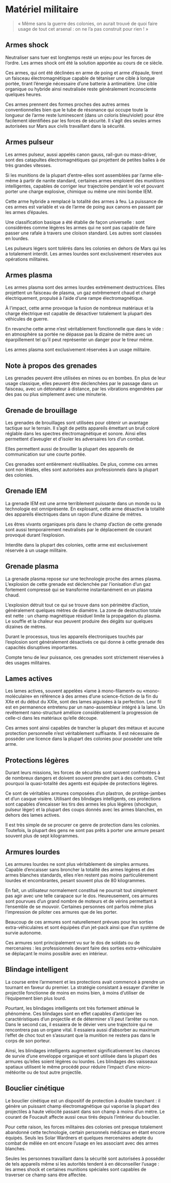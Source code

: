 # Matériel militaire
> « Même sans la guerre des colonies, on aurait trouvé de quoi faire usage de tout cet arsenal : on ne l’a pas construit pour rien ! »

## Armes shock
Neutraliser sans tuer est longtemps resté un enjeu pour les forces de l’ordre. Les armes shock ont été la solution apportée au cours de ce siècle.

Ces armes, qui ont été déclinées en arme de poing et arme d’épaule, tirent un faisceau électromagnétique capable de tétaniser une cible à longue portée, tirant l’énergie nécessaire d’une batterie à antimatière. Une cible organique ou hybride ainsi neutralisée reste généralement inconsciente quelques heures.

Ces armes prennent des formes proches des autres armes conventionnelles bien que le tube de résonance qui occupe toute la longueur de l’arme reste luminescent (dans un coloris bleu/violet) pour être facilement identifiées par les forces de sécurité. Il s’agit des seules armes autorisées sur Mars aux civils travaillant dans la sécurité.

## Armes pulseur
Les armes pulseur, aussi appelés canon gauss, rail-gun ou mass-driver, sont des catapultes électromagnétiques qui projettent de petites balles à de très grandes vitesses.

Si les munitions de la plupart d’entre-elles sont assemblées par l’arme elle-même à partir de nanite standard, certaines armes emploient des munitions intelligentes, capables de corriger leur trajectoire pendant le vol et pouvant porter une charge explosive, chimique ou même une mini bombe IEM.

Cette arme hybride a remplacé la totalité des armes à feu. La puissance de ces armes est variable et va de l’arme de poing aux canons en passant par les armes d’épaules.

Une classification basique a été établie de façon universelle : sont considérées comme légères les armes qui ne sont pas capable de faire passer une rafale à travers une cloison standard. Les autres sont classées en lourdes.

Les pulseurs légers sont tolérés dans les colonies en dehors de Mars qui les a totalement interdit. Les armes lourdes sont exclusivement réservées aux opérations militaires.

## Armes plasma
Les armes plasma sont des armes lourdes extrêmement destructrices. Elles projettent un faisceau de plasma, un gaz extrêmement chaud et chargé électriquement, propulsé à l’aide d’une rampe électromagnétique.

À l’impact, cette arme provoque la fusion de nombreux matériaux et la charge électrique est capable de désactiver totalement la plupart des véhicules de guerre.

En revanche cette arme n’est véritablement fonctionnelle que dans le vide : en atmosphère sa portée ne dépasse pas la dizaine de mètre avec un éparpillement tel qu’il peut représenter un danger pour le tireur même.

Les armes plasma sont exclusivement réservées à un usage militaire.

## Note à propos des grenades
Les grenades peuvent être utilisées en mines ou en bombes. En plus de leur usage classique, elles peuvent être déclenchées par le passage dans un faisceau, avec un détonateur à distance, par les vibrations engendrées par des pas ou plus simplement avec une minuterie.

## Grenade de brouillage
Les grenades de brouillages sont utilisées pour obtenir un avantage tactique sur le terrain. Il s’agit de petits appareils émettant un bruit coloré réglable dans les spectres électromagnétique et sonore. Ainsi elles permettent d’aveugler et d’isoler les adversaires lors d’un combat.

Elles permettent aussi de brouiller la plupart des appareils de communication sur une courte portée.

Ces grenades sont entièrement réutilisables. De plus, comme ces armes sont non létales, elles sont autorisées aux professionnels dans la plupart des colonies.

## Grenade IEM
La grenade IEM est une arme terriblement puissante dans un monde ou la technologie est omniprésente. En explosant, cette arme désactive la totalité des appareils électriques dans un rayon d’une dizaine de mètres.

Les êtres vivants organiques pris dans le champ d’action de cette grenade sont aussi temporairement neutralisés par le déplacement de courant provoqué durant l’explosion.

Interdite dans la plupart des colonies, cette arme est exclusivement réservée à un usage militaire.

## Grenade plasma
La grenade plasma repose sur une technologie proche des armes plasma. L’explosion de cette grenade est déclenchée par l’ionisation d’un gaz fortement compressé qui se transforme instantanément en un plasma chaud.

L’explosion détruit tout ce qui se trouve dans son périmètre d’action, généralement quelques mètres de diamètre. La zone de destruction totale est nette : un champ magnétique résiduel limite la propagation du plasma. Le souffle et la chaleur eux peuvent produire des dégâts sur quelques dizaines de mètres.

Durant le processus, tous les appareils électroniques touchés par l’explosion sont généralement désactivés ce qui donne à cette grenade des capacités disruptives importantes.

Compte tenu de leur puissance, ces grenades sont strictement réservées à des usages militaires.

## Lames actives
Les lames actives, souvent appelées «lame à mono-filament» ou «mono-moléculaire» en référence à des armes d’une science-fiction de la fin du XXe et du début du XXIe, sont des lames aiguisées à la perfection. Leur fil est en permanence entretenu par un nano-assembleur intégré à la lame. Un revêtement nano-structuré améliore considérablement la progression de celle-ci dans les matériaux qu’elle découpe.

Ces armes sont ainsi capables de trancher la plupart des métaux et aucune protection personnelle n’est véritablement suffisante. Il est nécessaire de posséder une licence dans la plupart des colonies pour posséder une telle arme.

## Protections légères
Durant leurs missions, les forces de sécurités sont souvent confrontées à de nombreux dangers et doivent souvent prendre part à des combats. C’est pourquoi la quasi-totalité des agents est équipée de protections légères.

Ce sont de véritables armures composées d’un plastron, de protège-jambes et d’un casque visière. Utilisant des blindages intelligents, ces protections sont capables d’encaisser les tirs des armes les plus légères (shockgun, pulseur léger) et la plupart des coups donnés avec les armes blanches, en dehors des lames actives.

Il est très simple de se procurer ce genre de protection dans les colonies. Toutefois, la plupart des gens ne sont pas prêts à porter une armure pesant souvent plus de sept kilogrammes.

## Armures lourdes
Les armures lourdes ne sont plus véritablement de simples armures. Capable d’encaisser sans broncher la totalité des armes légères et des armes blanches standards, elles n’en restent pas moins particulièrement lourdes et encombrantes, pesant souvent plus de 80 kilogrammes.

En fait, un utilisateur normalement constitué ne pourrait tout simplement pas agir avec une telle carapace sur le dos. Heureusement, ces armures sont pourvues d’un grand nombre de moteurs et de vérins permettant à l’ensemble de se mouvoir. Certaines personnes ont parfois même plus l’impression de piloter ces armures que de les porter.

Beaucoup de ces armures sont naturellement prévues pour les sorties extra-véhiculaires et sont équipées d’un jet-pack ainsi que d’un système de survie autonome.

Ces armures sont principalement vu sur le dos de soldats ou de mercenaires : les professionnels devant faire des sorties extra-véhiculaire se déplaçant le moins possible avec en intérieur.

## Blindage intelligent
La course entre l’armement et les protections avait commencé à prendre un tournant en faveur du premier. La stratégie consistant à essayer d’arrêter le projectile fonctionne de moins en moins bien, à moins d’utiliser de l’équipement bien plus lourd.

Pourtant, les blindages intelligents ont très fortement atténué le phénomène. Ces blindages sont en effet capables d’anticiper les caractéristiques d’un projectile et de déterminer s’il peut l’arrêter ou non. Dans le second cas, il essaiera de le dévier vers une trajectoire qui ne rencontrera pas un organe vital. Il essaiera aussi d’absorber au maximum l’effet de choc tout en s’assurant que la munition ne restera pas dans le corps de son porteur.

Ainsi, les blindages intelligents augmentent significativement les chances de survie d’une enveloppe organique et sont utilisée dans la plupart des armures qu’elles soient légères ou lourdes. Les blindages des vaisseaux spatiaux utilisent le même procédé pour réduire l’impact d’une micro-météorite ou de tout autre projectile.

## Bouclier cinétique
Le bouclier cinétique est un dispositif de protection à double tranchant : il génère un puissant champ électromagnétique qui vaporise la plupart des projectiles à haute vélocité passant dans son champ à moins d’un mètre. Le courant de Foucault affecte aussi ceux tirés depuis l’intérieur du bouclier.

Pour cette raison, les forces militaires des colonies ont presque totalement abandonné cette technologie, certain personnels médicaux en étant encore équipés. Seuls les Solar Wardners et quelques mercenaires adepte du combat de mêlée en ont encore l’usage en les associant avec des armes blanches.

Seules les personnes travaillant dans la sécurité sont autorisées à posséder de tels appareils même si les autorités tendent à en déconseiller l’usage : les armes shock et certaines munitions spéciales sont capables de traverser ce champ sans être affectée.